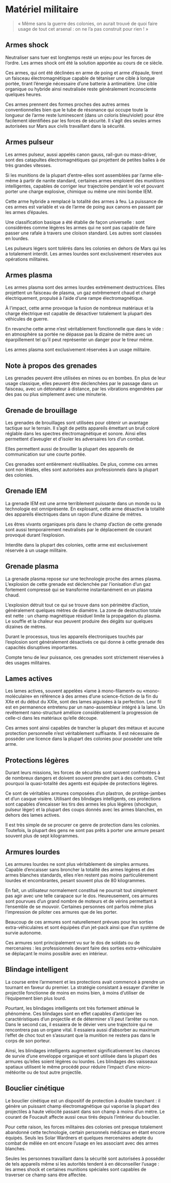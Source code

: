 # Matériel militaire
> « Même sans la guerre des colonies, on aurait trouvé de quoi faire usage de tout cet arsenal : on ne l’a pas construit pour rien ! »

## Armes shock
Neutraliser sans tuer est longtemps resté un enjeu pour les forces de l’ordre. Les armes shock ont été la solution apportée au cours de ce siècle.

Ces armes, qui ont été déclinées en arme de poing et arme d’épaule, tirent un faisceau électromagnétique capable de tétaniser une cible à longue portée, tirant l’énergie nécessaire d’une batterie à antimatière. Une cible organique ou hybride ainsi neutralisée reste généralement inconsciente quelques heures.

Ces armes prennent des formes proches des autres armes conventionnelles bien que le tube de résonance qui occupe toute la longueur de l’arme reste luminescent (dans un coloris bleu/violet) pour être facilement identifiées par les forces de sécurité. Il s’agit des seules armes autorisées sur Mars aux civils travaillant dans la sécurité.

## Armes pulseur
Les armes pulseur, aussi appelés canon gauss, rail-gun ou mass-driver, sont des catapultes électromagnétiques qui projettent de petites balles à de très grandes vitesses.

Si les munitions de la plupart d’entre-elles sont assemblées par l’arme elle-même à partir de nanite standard, certaines armes emploient des munitions intelligentes, capables de corriger leur trajectoire pendant le vol et pouvant porter une charge explosive, chimique ou même une mini bombe IEM.

Cette arme hybride a remplacé la totalité des armes à feu. La puissance de ces armes est variable et va de l’arme de poing aux canons en passant par les armes d’épaules.

Une classification basique a été établie de façon universelle : sont considérées comme légères les armes qui ne sont pas capable de faire passer une rafale à travers une cloison standard. Les autres sont classées en lourdes.

Les pulseurs légers sont tolérés dans les colonies en dehors de Mars qui les a totalement interdit. Les armes lourdes sont exclusivement réservées aux opérations militaires.

## Armes plasma
Les armes plasma sont des armes lourdes extrêmement destructrices. Elles projettent un faisceau de plasma, un gaz extrêmement chaud et chargé électriquement, propulsé à l’aide d’une rampe électromagnétique.

À l’impact, cette arme provoque la fusion de nombreux matériaux et la charge électrique est capable de désactiver totalement la plupart des véhicules de guerre.

En revanche cette arme n’est véritablement fonctionnelle que dans le vide : en atmosphère sa portée ne dépasse pas la dizaine de mètre avec un éparpillement tel qu’il peut représenter un danger pour le tireur même.

Les armes plasma sont exclusivement réservées à un usage militaire.

## Note à propos des grenades
Les grenades peuvent être utilisées en mines ou en bombes. En plus de leur usage classique, elles peuvent être déclenchées par le passage dans un faisceau, avec un détonateur à distance, par les vibrations engendrées par des pas ou plus simplement avec une minuterie.

## Grenade de brouillage
Les grenades de brouillages sont utilisées pour obtenir un avantage tactique sur le terrain. Il s’agit de petits appareils émettant un bruit coloré réglable dans les spectres électromagnétique et sonore. Ainsi elles permettent d’aveugler et d’isoler les adversaires lors d’un combat.

Elles permettent aussi de brouiller la plupart des appareils de communication sur une courte portée.

Ces grenades sont entièrement réutilisables. De plus, comme ces armes sont non létales, elles sont autorisées aux professionnels dans la plupart des colonies.

## Grenade IEM
La grenade IEM est une arme terriblement puissante dans un monde ou la technologie est omniprésente. En explosant, cette arme désactive la totalité des appareils électriques dans un rayon d’une dizaine de mètres.

Les êtres vivants organiques pris dans le champ d’action de cette grenade sont aussi temporairement neutralisés par le déplacement de courant provoqué durant l’explosion.

Interdite dans la plupart des colonies, cette arme est exclusivement réservée à un usage militaire.

## Grenade plasma
La grenade plasma repose sur une technologie proche des armes plasma. L’explosion de cette grenade est déclenchée par l’ionisation d’un gaz fortement compressé qui se transforme instantanément en un plasma chaud.

L’explosion détruit tout ce qui se trouve dans son périmètre d’action, généralement quelques mètres de diamètre. La zone de destruction totale est nette : un champ magnétique résiduel limite la propagation du plasma. Le souffle et la chaleur eux peuvent produire des dégâts sur quelques dizaines de mètres.

Durant le processus, tous les appareils électroniques touchés par l’explosion sont généralement désactivés ce qui donne à cette grenade des capacités disruptives importantes.

Compte tenu de leur puissance, ces grenades sont strictement réservées à des usages militaires.

## Lames actives
Les lames actives, souvent appelées «lame à mono-filament» ou «mono-moléculaire» en référence à des armes d’une science-fiction de la fin du XXe et du début du XXIe, sont des lames aiguisées à la perfection. Leur fil est en permanence entretenu par un nano-assembleur intégré à la lame. Un revêtement nano-structuré améliore considérablement la progression de celle-ci dans les matériaux qu’elle découpe.

Ces armes sont ainsi capables de trancher la plupart des métaux et aucune protection personnelle n’est véritablement suffisante. Il est nécessaire de posséder une licence dans la plupart des colonies pour posséder une telle arme.

## Protections légères
Durant leurs missions, les forces de sécurités sont souvent confrontées à de nombreux dangers et doivent souvent prendre part à des combats. C’est pourquoi la quasi-totalité des agents est équipée de protections légères.

Ce sont de véritables armures composées d’un plastron, de protège-jambes et d’un casque visière. Utilisant des blindages intelligents, ces protections sont capables d’encaisser les tirs des armes les plus légères (shockgun, pulseur léger) et la plupart des coups donnés avec les armes blanches, en dehors des lames actives.

Il est très simple de se procurer ce genre de protection dans les colonies. Toutefois, la plupart des gens ne sont pas prêts à porter une armure pesant souvent plus de sept kilogrammes.

## Armures lourdes
Les armures lourdes ne sont plus véritablement de simples armures. Capable d’encaisser sans broncher la totalité des armes légères et des armes blanches standards, elles n’en restent pas moins particulièrement lourdes et encombrantes, pesant souvent plus de 80 kilogrammes.

En fait, un utilisateur normalement constitué ne pourrait tout simplement pas agir avec une telle carapace sur le dos. Heureusement, ces armures sont pourvues d’un grand nombre de moteurs et de vérins permettant à l’ensemble de se mouvoir. Certaines personnes ont parfois même plus l’impression de piloter ces armures que de les porter.

Beaucoup de ces armures sont naturellement prévues pour les sorties extra-véhiculaires et sont équipées d’un jet-pack ainsi que d’un système de survie autonome.

Ces armures sont principalement vu sur le dos de soldats ou de mercenaires : les professionnels devant faire des sorties extra-véhiculaire se déplaçant le moins possible avec en intérieur.

## Blindage intelligent
La course entre l’armement et les protections avait commencé à prendre un tournant en faveur du premier. La stratégie consistant à essayer d’arrêter le projectile fonctionne de moins en moins bien, à moins d’utiliser de l’équipement bien plus lourd.

Pourtant, les blindages intelligents ont très fortement atténué le phénomène. Ces blindages sont en effet capables d’anticiper les caractéristiques d’un projectile et de déterminer s’il peut l’arrêter ou non. Dans le second cas, il essaiera de le dévier vers une trajectoire qui ne rencontrera pas un organe vital. Il essaiera aussi d’absorber au maximum l’effet de choc tout en s’assurant que la munition ne restera pas dans le corps de son porteur.

Ainsi, les blindages intelligents augmentent significativement les chances de survie d’une enveloppe organique et sont utilisée dans la plupart des armures qu’elles soient légères ou lourdes. Les blindages des vaisseaux spatiaux utilisent le même procédé pour réduire l’impact d’une micro-météorite ou de tout autre projectile.

## Bouclier cinétique
Le bouclier cinétique est un dispositif de protection à double tranchant : il génère un puissant champ électromagnétique qui vaporise la plupart des projectiles à haute vélocité passant dans son champ à moins d’un mètre. Le courant de Foucault affecte aussi ceux tirés depuis l’intérieur du bouclier.

Pour cette raison, les forces militaires des colonies ont presque totalement abandonné cette technologie, certain personnels médicaux en étant encore équipés. Seuls les Solar Wardners et quelques mercenaires adepte du combat de mêlée en ont encore l’usage en les associant avec des armes blanches.

Seules les personnes travaillant dans la sécurité sont autorisées à posséder de tels appareils même si les autorités tendent à en déconseiller l’usage : les armes shock et certaines munitions spéciales sont capables de traverser ce champ sans être affectée.